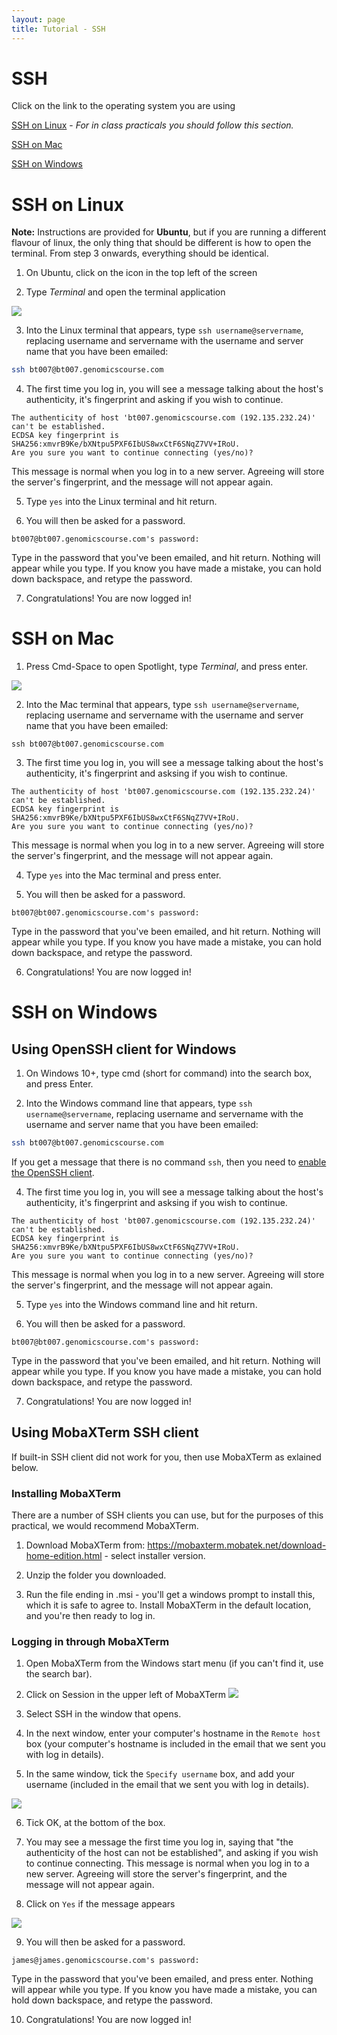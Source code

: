 ```yaml
---
layout: page
title: Tutorial - SSH
---
```


# SSH

Click on the link to the operating system you are using

[SSH on Linux](#sshlinux) - *For in class practicals you should follow this section.*

[SSH on Mac](#sshmac)

[SSH on Windows](#sshwindows)

# SSH on Linux<a name="sshlinux"></a>

**Note:** Instructions are provided for **Ubuntu**, but if you are running a 
different flavour of linux, the only thing that should be different is how to 
open the terminal. From step 3 onwards, everything should be identical.

1) On Ubuntu, click on the icon in the top left of the screen

2) Type *Terminal*  and open the terminal application

![](images/linux_find_terminal.png)

3) Into the Linux terminal that appears, type `ssh username@servername`, 
   replacing username and servername with the username and server name that you 
   have been emailed:

```bash
ssh bt007@bt007.genomicscourse.com
```

4) The first time you log in, you will see a message talking about the host's
   authenticity, it's fingerprint and asking if you wish to continue.

```
The authenticity of host 'bt007.genomicscourse.com (192.135.232.24)' can't be established.
ECDSA key fingerprint is SHA256:xmvrB9Ke/bXNtpu5PXF6IbUS8wxCtF6SNqZ7VV+IRoU.
Are you sure you want to continue connecting (yes/no)?
```

This message is normal when you log in to a new server. Agreeing will store the server's fingerprint, and the message will not appear again.

5) Type `yes` into the Linux terminal and hit return.

6) You will then be asked for a password.

```
bt007@bt007.genomicscourse.com's password:
```

Type in the password that you've been emailed, and hit return. Nothing will appear while you type. If you know you have made a mistake, you can hold down backspace, and retype the password.

7) Congratulations! You are now logged in!

# SSH on Mac<a name="sshmac"></a>

1) Press Cmd-Space to open Spotlight, type *Terminal*, and press enter.

![](images/spotlight.png)

2) Into the Mac terminal that appears, type `ssh username@servername`, replacing username and servername with the username and server name that you have been emailed:

```
ssh bt007@bt007.genomicscourse.com
```

3) The first time you log in, you will see a message talking about the host's authenticity, it's fingerprint and asksing if you wish to continue.

```
The authenticity of host 'bt007.genomicscourse.com (192.135.232.24)' can't be established.
ECDSA key fingerprint is SHA256:xmvrB9Ke/bXNtpu5PXF6IbUS8wxCtF6SNqZ7VV+IRoU.
Are you sure you want to continue connecting (yes/no)?
```

This message is normal when you log in to a new server. Agreeing will store the server's fingerprint, and the message will not appear again.


4) Type `yes` into the Mac terminal and press enter.


5) You will then be asked for a password.

```
bt007@bt007.genomicscourse.com's password:
```

Type in the password that you've been emailed, and hit return. Nothing will appear while you type. If you know you have made a mistake, you can hold down backspace, and retype the password.

6) Congratulations! You are now logged in!


# SSH on Windows<a name="sshwindows"></a>

## Using OpenSSH client for Windows

1) On Windows 10+, type cmd (short for command) into the search box, and press Enter.

2) Into the Windows command line that appears, type `ssh username@servername`, 
   replacing username and servername with the username and server name that you 
   have been emailed:

```bash
ssh bt007@bt007.genomicscourse.com
```

If you get a message that there is no command `ssh`, then you need to [enable the OpenSSH client](https://docs.microsoft.com/en-us/windows-server/administration/openssh/openssh_install_firstuse). 

4) The first time you log in, you will see a message talking about the host's
   authenticity, it's fingerprint and asksing if you wish to continue.

```
The authenticity of host 'bt007.genomicscourse.com (192.135.232.24)' can't be established.
ECDSA key fingerprint is SHA256:xmvrB9Ke/bXNtpu5PXF6IbUS8wxCtF6SNqZ7VV+IRoU.
Are you sure you want to continue connecting (yes/no)?
```

This message is normal when you log in to a new server. Agreeing will store the server's fingerprint, and the message will not appear again.

5) Type `yes` into the Windows command line and hit return.

6) You will then be asked for a password.

```
bt007@bt007.genomicscourse.com's password:
```

Type in the password that you've been emailed, and hit return. Nothing will appear while you type. If you know you have made a mistake, you can hold down backspace, and retype the password.

7) Congratulations! You are now logged in!

## Using MobaXTerm SSH client

If built-in SSH client did not work for you, then use MobaXTerm as exlained below.

### Installing MobaXTerm

There are a number of SSH clients you can use, but for the purposes of this practical, we would recommend MobaXTerm.

1) Download MobaXTerm from:
<https://mobaxterm.mobatek.net/download-home-edition.html> - select installer version.

2) Unzip the folder you downloaded.

3) Run the file ending in .msi - you'll get a windows prompt to install this, which it is safe to agree to. Install MobaXTerm in the default location, and you're then ready to log in.

### Logging in through MobaXTerm

1) Open MobaXTerm from the Windows start menu (if you can't find it, use the search bar).

2) Click on Session in the upper left of MobaXTerm ![](images/mobasession.PNG)

3) Select SSH in the window that opens.

4) In the next window, enter your computer's hostname in the `Remote host` box
   (your computer's hostname is included in the email that we sent you with log 
   in details).

5) In the same window, tick the `Specify username` box, and add your username 
   (included in the email that we sent you with log in details).

![](images/ssh_login.png)

6) Tick OK, at the bottom of the box.

7) You may see a message the first time you log in, saying that "the authenticity of the host can not be established", and asking if you wish to continue connecting. This message is normal when you log in to a new server. Agreeing will store the server's fingerprint, and the message will not appear again.

8) Click on `Yes` if the message appears

![](images/warning.png)

9) You will then be asked for a password.

```
james@james.genomicscourse.com's password:
```

Type in the password that you've been emailed, and press enter. Nothing will appear while you type. If you know you have made a mistake, you can hold down backspace, and retype the password.

10) Congratulations! You are now logged in!